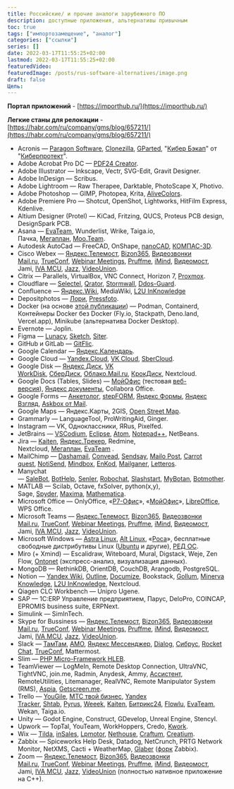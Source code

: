 ```yaml
---
title: Российские/ и прочие аналоги зарубежного ПО
description: доступные приложения, альтернативы привычным
toc: true
tags: ["импортозамещение", "аналог"]
categories: ["ссылки"]
series: []
date: 2022-03-17T11:55:25+02:00
lastmod: 2022-03-17T11:55:25+02:00
featuredVideo:
featuredImage: /posts/rus-software-alternatives/image.png
draft: false
Цель: 
---
```


**Портал приложений** - [https://importhub.ru/](https://importhub.ru/)

**Легкие станы для релокации** - [https://habr.com/ru/company/gms/blog/657211/](https://habr.com/ru/company/gms/blog/657211/)

- Acronis — [Paragon Software](https://www.paragon-software.com/ru/main-page/), [Clonezilla](https://sourceforge.net/projects/clonezilla/), [GParted](https://gparted.org/), "[Кибер Бэкап](https://cyberprotect.ru/products/backup/)" от "[Киберпротект](https://cyberprotect.ru/)".
- Adobe Acrobat Pro DC — [PDF24 Creator](https://tools.pdf24.org/ru/creator).
- Adobe Illustrator — Inkscape, Vectr, SVG-Edit, Gravit Designer.
- Adobe InDesign — Scribus.
- Adobe Lightroom — Raw Therapee, Darktable, PhotoScape X, Photivo.
- Adobe Photoshop — GIMP, Photopea, Krita, [AliveColors](https://alivecolors.com/ru/about-alivecolors.php).
- Adobe Premiere Pro — Shotcut, OpenShot, Lightworks, HitFilm Express, Kdenlive.
- Altium Designer (Protel) — KiCad, Fritzing, QUCS, Proteus PCB design, DesignSpark PCB.
- Asana — [EvaTeam](https://www.evateam.ru/), Wunderlist, Wrike, Taiga.io, Пачка, [Мегаплан](https://megaplan.ru/), [Moo.Team](https://moo.team/).
- Autodesk AutoCad — FreeCAD, OnShape, [nanoCAD](https://nanocad.ru/), [КОМПАС-3D](https://ascon.ru/products/7/review/).
- Cisco Webex — [Яндекс.Телемост](https://telemost.yandex.ru/), [Bizon365](https://bizon365.ru/), [Видеозвонки Mail.ru](https://calls.mail.ru/), [TrueConf](https://trueconf.ru/), [Webinar Meetings](https://webinar.ru/), [Pruffme](https://ru.pruffme.com/), [iMind](https://imind.ru/), [Видеомост](https://www.videomost.com/), Jami, [IVA MCU](https://iva-tech.ru/catalog/product-iva-mcu/), [Jazz](https://github.com/phphleb/hleb), [VideoUnion](https://videounion.ru/).
- Citrix — Parallels, VirtualBox, VNC Connect, Horizon 7, [Proxmox](https://habr.com/ru/company/selectel/blog/483236/).
- Cloudflare — [Selectel](https://selectel.ru/), [Qrator](https://qrator.net/ru/), [Stormwall](https://stormwall.pro/), [Ddos-Guard](https://ddos-guard.net/).
- Confluence — [Яндекс.Wiki](https://auth.cloud.yandex.ru/agreement?client_id=yc.oauth.wiki), MediaWiki, [L2U InKnowledge](https://l2u.ru/)
- Depositphotos — [Лори](https://lori.ru/), [Pressfoto](https://www.pressfoto.ru/).
- Docker (на основе [этой публикации](https://habr.com/ru/company/first/blog/598337/)) — Podman, Containerd, Контейнеры Docker без Docker (Fly.io, Stackpath, Deno.land, Vercel.app), Minikube (альтернатива Docker Desktop).
- Evernote — Joplin.
- Figma — [Lunacy](https://icons8.com/lunacy), [Sketch](https://www.sketch.com/), [Siter](https://siter.io/).
- GitHub и GitLab — [GitFlic](https://gitflic.ru/).
- Google Calendar — [Яндекс.Календарь](https://calendar.yandex.ru/).
- Google Cloud — [Yandex.Cloud](https://cloud.yandex.ru/), [VK Cloud](https://mcs.mail.ru/databases/), [SberCloud](https://sbercloud.ru/ru).
- Google Disk — [Яндекс Диск](https://disk.yandex.ru/client), [VK WorkDisk](https://biz.mail.ru/teambox/), [СберДиск](https://sberdisk.ru/), [Облако.Mail.ru](https://mcs.mail.ru/), [КрокДиск](https://welcome.disk.croc.ru/), Nextcloud.
- Google Docs (Tables, Slides) — [МойОфис](https://myoffice.ru/) (тестовая [веб-версия](https://edit.myoffice.ru/)), [Яндекс документы](https://docs.yandex.ru/docs), Collabora Office.
- Google Forms — [Анкетолог](https://anketolog.ru/), [stepFORM](https://stepform.io/ru), [Яндекс Формы](https://cloud.yandex.ru/services/forms), [Яндекс Взгляд](https://surveys.yandex.ru/landing), [Askbox от Mail](https://help.mail.ru/biz/askbox).
- Google Maps — Яндекс.Карты, 2GIS, [Open Street Map](https://www.openstreetmap.org/).
- Grammarly — LanguageTool, ProWritingAid, Ginger.
- Instagram — VK, Одноклассники, ЯRus, Pixelfed.
- JetBrains — [VSCodium](https://vscodium.com/), [Eclipse](https://www.eclipse.org/ide/), [Atom](https://atom.io/), [Notepad++](https://notepad-plus-plus.org/), NetBeans.
- Jira — [Kaiten](https://ru.kaiten.io/), [Яндекс.Трекер](https://cloud.yandex.ru/services/tracker), Redmine, Nextcloud, [Мегаплан](https://megaplan.ru/), [EvaTeam](https://www.evateam.ru/) .
- MailChimp — [Dashamail](https://dashamail.ru/), [Convead](https://convead.ru/), [Sendsay](https://sendsay.ru/), [Mailo Post](https://mailopost.ru/), [Carrot quest](https://www.carrotquest.io/), [NotiSend](https://notisend.ru/), [Mindbox](https://mindbox.ru/), [EnKod](https://enkod.io/), [Mailganer](https://mailganer.ru/ru/), [Letteros](https://letteros.com/).
- Manychat — [SaleBot](https://salebot.pro/), [BotHelp](https://bothelp.io/ru), [Senler](https://senler.ru/), [Robochat](https://robochat.io/), [Slashstart](https://slashstart.ru/), [MyBotan](https://mybotan.com/), [Botmother](https://botmother.com/ru).
- MATLAB — Scilab, Octave, fxSolver, python(x,y), Sage, [Spyder](https://www.spyder-ide.org/), [Maxima](https://maxima.sourceforge.io/ru/), [Mathematica](https://habr.com/ru/post/180925/).
- Microsoft Office — OnlyOffice, «[Р7-Офис](https://r7-office.ru/)», «[МойОфис](https://myoffice.ru/)», [LibreOffice](https://ru.libreoffice.org/), WPS Office.
- Microsoft Teams — [Яндекс.Телемост](https://telemost.yandex.ru/), [Bizon365](https://bizon365.ru/), [Видеозвонки Mail.ru](https://calls.mail.ru/), [TrueConf](https://trueconf.ru/), [Webinar Meetings](https://webinar.ru/), [Pruffme](https://ru.pruffme.com/), [iMind](https://imind.ru/), [Видеомост](https://www.videomost.com/), Jami, [IVA MCU](https://iva-tech.ru/catalog/product-iva-mcu/), [Jazz](https://github.com/phphleb/hleb), [VideoUnion](https://videounion.ru/).
- Microsoft Windows — [Astra Linux](https://astralinux.ru/), [Alt Linux](https://alt-linux.ru/), «[Роса](https://www.rosalinux.ru/)», бесплатные свободные дистрибутивы Linux ([Ubuntu](https://ubuntu.com/#download) и другие), [РЕД ОС](https://redos.red-soft.ru/).
- Miro (+ Xmind) — Escalidraw, Witeboard, Mural, Digstack, Weje, Zen Flow, [Ontonet](https://ontonet.ru/) (экспресс-анализ, визуализация данных).
- MongoDB — RethinkDB, OrientDB, CouchDB, Arangodb, PostgreSQL.
- Notion — [Yandex Wiki](https://wiki.yandex.ru/), [Outline](https://www.getoutline.com/), [Documize](https://www.documize.com/), Bookstack, [Gollum](https://github.com/gollum/gollum), [Minerva Knowledge](https://minervasoft.ru/kms), [L2U InKnowledge](https://l2u.ru/), Nextcloud.
- Qiagen CLC Workbench — Unipro Ugene.
- SAP — 1С:ERP Управление предприятием, Парус, DeloPro, COINCAP, EPROMIS business suite, ERPNext.
- Simulink — SimInTech.
- Skype for Bussiness — [Яндекс.Телемост](https://telemost.yandex.ru/), [Bizon365](https://bizon365.ru/), [Видеозвонки Mail.ru](https://calls.mail.ru/), [TrueConf](https://trueconf.ru/), [Webinar Meetings](https://webinar.ru/), [Pruffme](https://ru.pruffme.com/), [iMind](https://imind.ru/), [Видеомост](https://www.videomost.com/), Jami, [IVA MCU](https://iva-tech.ru/catalog/product-iva-mcu/), [Jazz](https://github.com/phphleb/hleb), [VideoUnion](https://videounion.ru/).
- Slack — [ТамТам](https://tamtam.chat/), [AMO](https://amo.tm/), [Яндекс Мессенджер](https://yandex.ru/messenger/), [Dialog](https://dlg.im/ru/), [Сибрус](https://www.cybrus.ru/ru/), [Rocket Chat](https://github.com/RocketChat), [TrueConf](https://trueconf.ru/), Mattermost.
- Slim — [PHP Micro-Framework HLEB](https://github.com/phphleb/hleb).
- TeamViewer — LogMeIn, Remote Desktop Connection, UltraVNC, TightVNC, join.me, Radmin, Anydesk, Ammy, [Ассистент](https://xn--80akicokc0aablc.xn--p1ai/), RemoteUtilities, Litemanager, RealVNC, Remote Manipulator System (RMS), [Aspia](https://habr.com/ru/post/439852/), [Getscreen.me](https://getscreen.me/).
- Trello — [YouGile](https://ru.yougile.com/), [МТС твой бизнес](https://tb.mts.ru/workzen), [Yandex Tracker](https://cloud.yandex.ru/services/tracker), [Shtab](https://shtab.app/), [Pyrus](https://pyrus.com/ru), [Weeek](https://weeek.net/ru), [Kaiten](https://ru.kaiten.io/), [Битрикс24](https://auth2.bitrix24.net/), [Flowlu](https://flowlu.ru/), [EvaTeam](https://www.evateam.ru/), Wekan, Taiga.io.
- Unity — Godot Engine, Construct, GDevelop, Unreal Engine, Stencyl.
- Upwork — TopTal, YouTeam, WorkHoppers, Credo, [Kwork](http://kwork.ru/).
- Wix — [Tilda](https://tilda.cc/), [inSales](https://www.insales.ru/), [Lpmotor](https://lpmotor.ru/), [Nethouse](https://nethouse.ru/), [Craftum](https://craftum.com/), [Creatium](https://creatium.io/).
- Zabbix — Spiceworks Help Desk, Datadog, NetCrunch, PRTG Network Monitor, NetXMS, Cacti + WeatherMap, [Glaber](https://glaber.io/) ([форк](https://gitlab.com/mikler/glaber/-/wikis/%D0%9E%D0%B1%D1%89%D0%B0%D1%8F-%D0%B8%D0%BD%D1%84%D0%BE%D1%80%D0%BC%D0%B0%D1%86%D0%B8%D1%8F,-%D0%B8%D1%81%D1%82%D0%BE%D1%80%D0%B8%D1%8F,-%D0%BE%D1%82%D0%BB%D0%B8%D1%87%D0%B8%D1%8F-%D0%BE%D1%82-Zabbix) Zabbix).
- Zoom — [Яндекс.Телемост](https://telemost.yandex.ru/), [Bizon365](https://bizon365.ru/), [Видеозвонки Mail.ru](https://calls.mail.ru/), [TrueConf](https://trueconf.ru/), [Webinar Meetings](https://webinar.ru/), [Pruffme](https://ru.pruffme.com/), [iMind](https://imind.ru/), [Видеомост](https://www.videomost.com/), Jami, [IVA MCU](https://iva-tech.ru/catalog/product-iva-mcu/), [Jazz](https://github.com/phphleb/hleb), [VideoUnion](https://videounion.ru/) (полностью нативное приложение на C++).
